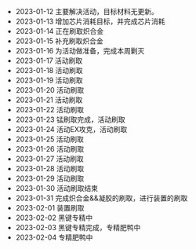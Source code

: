 - 2023-01-12 主要解决活动，目标材料无更新。 
- 2023-01-13 增加芯片消耗目标，并完成芯片消耗
- 2023-01-14 正在刷取炽合金
- 2023-01-15 补充刷取炽合金
- 2023-01-16 为活动做准备，完成本周剿灭
- 2023-01-17 活动刷取
- 2023-01-18 活动刷取
- 2023-01-19 活动刷取
- 2023-01-20 活动刷取
- 2023-01-21 活动刷取
- 2023-01-22 活动刷取
- 2023-01-23 锰刷取完成，活动刷取
- 2023-01-24 活动EX攻克，活动刷取
- 2023-01-25 活动刷取
- 2023-01-26 活动刷取
- 2023-01-27 活动刷取
- 2023-01-28 活动刷取
- 2023-01-29 活动刷取
- 2023-01-30 活动刷取结束
- 2023-01-31 完成炽合金&&凝胶的刷取，进行装置的刷取
- 2023-02-01 装置刷取
- 2023-02-02 黑键专精中
- 2023-02-03 黑键专精完成，专精肥鸭中
- 2023-02-04 专精肥鸭中
